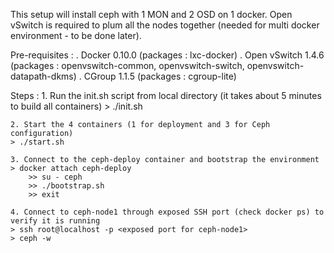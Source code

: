 This setup will install ceph with 1 MON and 2 OSD on 1 docker.
Open vSwitch is required to plum all the nodes together (needed for multi docker environment - to be done later).

Pre-requisites :
	. Docker 0.10.0 (packages : lxc-docker)
	. Open vSwitch 1.4.6 (packages : openvswitch-common, openvswitch-switch, openvswitch-datapath-dkms)
	. CGroup 1.1.5 (packages : cgroup-lite)


Steps :
    1. Run the init.sh script from local directory (it takes about 5 minutes to build all containers) 
	> ./init.sh

    2. Start the 4 containers (1 for deployment and 3 for Ceph configuration)
	> ./start.sh

    3. Connect to the ceph-deploy container and bootstrap the environment
	> docker attach ceph-deploy
		>> su - ceph
		>> ./bootstrap.sh
		>> exit

    4. Connect to ceph-node1 through exposed SSH port (check docker ps) to verify it is running
	> ssh root@localhost -p <exposed port for ceph-node1>
	> ceph -w

